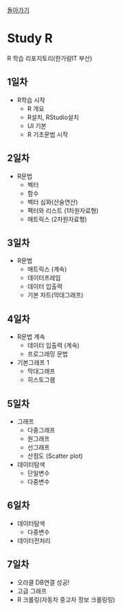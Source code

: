 [돌아가기](https://github.com/hugoMGSung/works-need-it-R)
# Study R
R 학습 리포지토리(한가람IT 부산)

## 1일차
- R학습 시작
  - R 개요
  - R설치, RStudio설치
  - UI 기본
  - R 기초문법 시작

## 2일차
- R문법
  - 벡터 
  - 함수
  - 벡터 심화(산술연산)
  - 팩터와 리스트 (1차원자료형)
  - 매트릭스 (2차원자료형)
  
## 3일차
- R문법
  - 매트릭스 (계속)
  - 데이터프레임
  - 데이터 입출력
  - 기본 차트(막대그래프)

## 4일차
- R문법 계속
  - 데이터 입출력 (계속)
  - 프로그래밍 문법
- 기본그래프 1
  - 막대그래프
  - 히스토그램
  
## 5일차
- 그래프
  - 다중그래프
  - 원그래프
  - 선그래프
  - 산점도 (Scatter plot)
- 데이터탐색
  - 단일변수
  - 다중변수
  
## 6일차
- 데이터탐색
  - 다중변수
- 데이터전처리

## 7일차  
- 오라클 DB연결 성공!
- 고급 그래프
- R 크롤링(자동차 중고차 정보 크롤링링)

